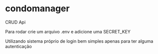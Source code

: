 # condomanager
CRUD Api

Para rodar crie um arquivo .env e adicione uma SECRET_KEY 

Utilizando sistema próprio de login bem simples apenas para ter alguma autenticação